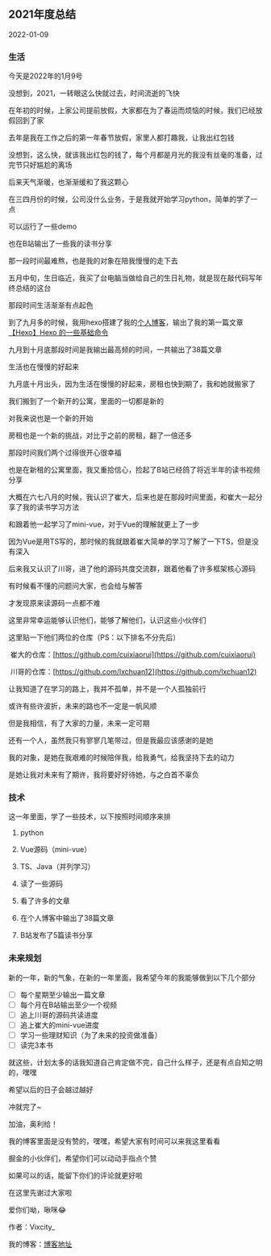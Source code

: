 ## 2021年度总结

2022-01-09

### 生活

今天是2022年的1月9号

没想到，2021，一转眼这么快就过去，时间流逝的飞快

在年初的时候，上家公司提前放假，大家都在为了春运而烦恼的时候，我们已经放假回到了家

去年是我在工作之后的第一年春节放假，家里人都打趣我，让我出红包钱

没想到，这么快，就该我出红包的钱了，每个月都是月光的我没有丝毫的准备，过完节只好尴尬的离场

后来天气渐暖，也渐渐缓和了我这颗心

在三四月份的时候，公司没什么业务，于是我就开始学习python，简单的学了一点

可以运行了一些demo

也在B站输出了一些我的读书分享

那一段时间最难熬，也是我的对象在陪我慢慢的走下去

五月中旬，生日临近，我买了台电脑当做给自己的生日礼物，就是现在敲代码写年终总结的这台

那段时间生活渐渐有点起色

到了九月多的时候，我用hexo搭建了我的[个人博客](http://vixcity.gitee.io/my-gitee-blog/)，输出了我的第一篇文章[【Hexo】Hexo 的一些基础命令](http://vixcity.gitee.io/my-gitee-blog/2021/09/08/%E3%80%90Hexo%E3%80%91Hexo%20%E7%9A%84%E4%B8%80%E4%BA%9B%E5%9F%BA%E7%A1%80%E5%91%BD%E4%BB%A4/)

九月到十月底那段时间是我输出最高频的时间，一共输出了38篇文章

生活也在慢慢的好起来

九月底十月出头，因为生活在慢慢的好起来，房租也快到期了，我和她就搬家了

我们搬到了一个新开的公寓，里面的一切都是新的

对我来说也是一个新的开始

房租也是一个新的挑战，对比于之前的房租，翻了一倍还多

那段时间我们两个过得很开心很幸福

也是在新租的公寓里面，我又重拾信心，捡起了B站已经鸽了将近半年的读书视频分享

大概在六七八月的时候，我认识了崔大，后来也是在那段时间里面，和崔大一起分享了我的读书学习方法

和跟着他一起学习了mini-vue，对于Vue的理解就更上了一步

因为Vue是用TS写的，那时候的我就跟着崔大简单的学习了解了一下TS，但是没有深入

后来我又认识了川哥，进了他的源码共度交流群，跟着他看了许多框架核心源码

有时候看不懂的问题问大家，也会给与解答

才发现原来读源码一点都不难

这里非常幸运能够认识他们，能够了解他们，认识这些小伙伴们

这里贴一下他们两位的仓库（PS：以下排名不分先后）

​	崔大的仓库：[https://github.com/cuixiaorui](https://github.com/cuixiaorui)

​	川哥的仓库：[https://github.com/lxchuan12](https://github.com/lxchuan12)

让我知道了在学习的路上，我并不孤单，并不是一个人孤独前行

或许有些许波折，未来的路也不一定是一帆风顺

但是我相信，有了大家的力量，未来一定可期

还有一个人，虽然我只有寥寥几笔带过，但是我最应该感谢的是她

我的对象，是她在我艰难的时候陪伴我，给我勇气，给我坚持下去的动力

是她让我对未来有了期许，我将要好好待她，与之白首不辜负

### 技术

这一年里面，学了一些技术，以下按照时间顺序来排

1. python
2. Vue源码（mini-vue）
3. TS、Java（并列学习）
4. 读了一些源码
5. 看了许多的文章
6. 在个人博客中输出了38篇文章

7. B站发布了5篇读书分享

### 未来规划

新的一年，新的气象，在新的一年里面，我希望今年的我能够做到以下几个部分

- [ ] 每个星期至少输出一篇文章
- [ ] 每个月在B站输出至少一个视频
- [ ] 追上川哥的源码共读进度
- [ ] 追上崔大的mini-vue进度
- [ ] 学习一些理财知识（为了未来的投资做准备）
- [ ] 读完3本书

就这些，计划太多的话我知道自己肯定做不完，自己什么样子，还是有点自知之明的，嘿嘿

希望以后的日子会越过越好

冲就完了~

加油，奥利给！



我的博客里面是没有赞的，嘿嘿，希望大家有时间可以来我这里看看

掘金的小伙伴们，希望你们可以动动手指点个赞

如果可以的话，能留下你们的评论就更好啦

在这里先谢过大家啦

爱你们呦，啾咪😂



作者：Vixcity_

我的博客：[博客地址](http://vixcity.gitee.io/my-gitee-blog/)